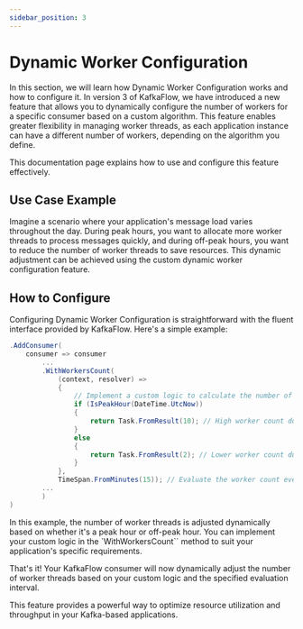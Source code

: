 ```yaml
---
sidebar_position: 3
---
```


# Dynamic Worker Configuration

In this section, we will learn how Dynamic Worker Configuration works and how to configure it. In version 3 of KafkaFlow, we have introduced a new feature that allows you to dynamically configure the number of workers for a specific consumer based on a custom algorithm. This feature enables greater flexibility in managing worker threads, as each application instance can have a different number of workers, depending on the algorithm you define.

This documentation page explains how to use and configure this feature effectively.

## Use Case Example

Imagine a scenario where your application's message load varies throughout the day. During peak hours, you want to allocate more worker threads to process messages quickly, and during off-peak hours, you want to reduce the number of worker threads to save resources. This dynamic adjustment can be achieved using the custom dynamic worker configuration feature.

## How to Configure

Configuring Dynamic Worker Configuration is straightforward with the fluent interface provided by KafkaFlow. Here's a simple example:

```csharp
.AddConsumer(
    consumer => consumer
        ...
        .WithWorkersCount(
            (context, resolver) =>
            {
                // Implement a custom logic to calculate the number of workers
                if (IsPeakHour(DateTime.UtcNow))
                {
                    return Task.FromResult(10); // High worker count during peak hours
                }
                else
                {
                    return Task.FromResult(2); // Lower worker count during off-peak hours
                }
            }, 
            TimeSpan.FromMinutes(15)); // Evaluate the worker count every 15 minutes
        ...
        )
)
```

In this example, the number of worker threads is adjusted dynamically based on whether it's a peak hour or off-peak hour. You can implement your custom logic in the `WithWorkersCount`` method to suit your application's specific requirements.

That's it! Your KafkaFlow consumer will now dynamically adjust the number of worker threads based on your custom logic and the specified evaluation interval.

This feature provides a powerful way to optimize resource utilization and throughput in your Kafka-based applications.
